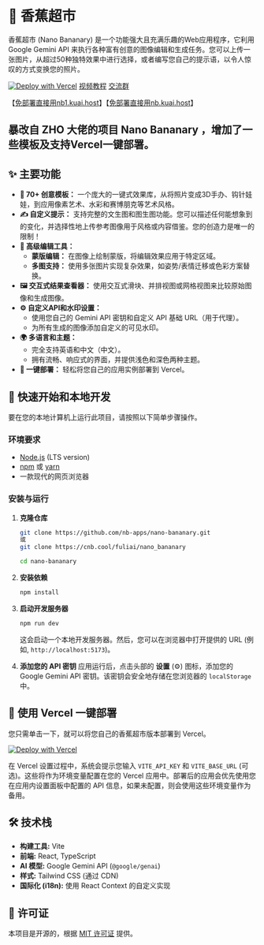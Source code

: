 # 🍌 香蕉超市

香蕉超市 (Nano Bananary) 是一个功能强大且充满乐趣的Web应用程序，它利用 Google Gemini API 来执行各种富有创意的图像编辑和生成任务。您可以上传一张图片，从超过50种独特效果中进行选择，或者编写您自己的提示语，以令人惊叹的方式变换您的照片。

[![Deploy with Vercel](https://vercel.com/button)](https://vercel.com/new/clone?repository-url=https%3A%2F%2Fgithub.com%2Fnb-apps%2Fnano-bananary)  [视频教程](https://www.bilibili.com/video/BV1UuHGzHEbb/) [交流群](https://cnb.cool/fuliai/comfyui/-/issues/11)


【[免部署直接用nb1.kuai.host](https://nb1.kuai.host/)】【[免部署直接用nb.kuai.host](https://nb.kuai.host/)】

暴改自 ZHO 大佬的项目 Nano Bananary ，增加了一些模板及支持Vercel一键部署。
---

## ✨ 主要功能

- **📸 70+ 创意模板：** 一个庞大的一键式效果库，从将照片变成3D手办、钩针娃娃，到应用像素艺术、水彩和赛博朋克等艺术风格。
- **✍️ 自定义提示：** 支持完整的文生图和图生图功能。您可以描述任何能想象到的变化，并选择性地上传参考图像用于风格或内容借鉴。您的创造力是唯一的限制！
- **🎨 高级编辑工具：**
  - **蒙版编辑：** 在图像上绘制蒙版，将编辑效果应用于特定区域。
  - **多图支持：** 使用多张图片实现复杂效果，如姿势/表情迁移或色彩方案替换。
- **🖼️ 交互式结果查看器：** 使用交互式滑块、并排视图或网格视图来比较原始图像和生成图像。
- **⚙️ 自定义API和水印设置：**
  - 使用您自己的 Gemini API 密钥和自定义 API 基础 URL（用于代理）。
  - 为所有生成的图像添加自定义的可见水印。
- **🌍 多语言和主题：**
  - 完全支持英语和中文（中文）。
  - 拥有流畅、响应式的界面，并提供浅色和深色两种主题。
- **🚀 一键部署：** 轻松将您自己的应用实例部署到 Vercel。

## 🚀 快速开始和本地开发

要在您的本地计算机上运行此项目，请按照以下简单步骤操作。

### 环境要求

- [Node.js](https://nodejs.org/) (LTS version)
- [npm](https://www.npmjs.com/) 或 [yarn](https://yarnpkg.com/)
- 一款现代的网页浏览器

### 安装与运行

1.  **克隆仓库**
    ```bash
    git clone https://github.com/nb-apps/nano-bananary.git
    或
    git clone https://cnb.cool/fuliai/nano_bananary
    
    cd nano-bananary
    ```

2.  **安装依赖**
    ```bash
    npm install
    ```

3.  **启动开发服务器**
    ```bash
    npm run dev
    ```
    这会启动一个本地开发服务器。然后，您可以在浏览器中打开提供的 URL (例如, `http://localhost:5173`)。

4.  **添加您的 API 密钥**
    应用运行后，点击头部的 **设置** (⚙️) 图标，添加您的 Google Gemini API 密钥。该密钥会安全地存储在您浏览器的 `localStorage` 中。

## 🚀 使用 Vercel 一键部署

您只需单击一下，就可以将您自己的香蕉超市版本部署到 Vercel。

[![Deploy with Vercel](https://vercel.com/button)](https://vercel.com/new/clone?repository-url=https%3A%2F%2Fgithub.com%2Fnb-apps%2Fnano-bananary)


在 Vercel 设置过程中，系统会提示您输入 `VITE_API_KEY` 和 `VITE_BASE_URL` (可选)。这些将作为环境变量配置在您的 Vercel 应用中。部署后的应用会优先使用您在应用内设置面板中配置的 API 信息，如果未配置，则会使用这些环境变量作为备用。

## 🛠️ 技术栈

- **构建工具:** Vite
- **前端:** React, TypeScript
- **AI 模型:** Google Gemini API (`@google/genai`)
- **样式:** Tailwind CSS (通过 CDN)
- **国际化 (i18n):** 使用 React Context 的自定义实现

## 📄 许可证

本项目是开源的，根据 [MIT 许可证](LICENSE) 提供。
